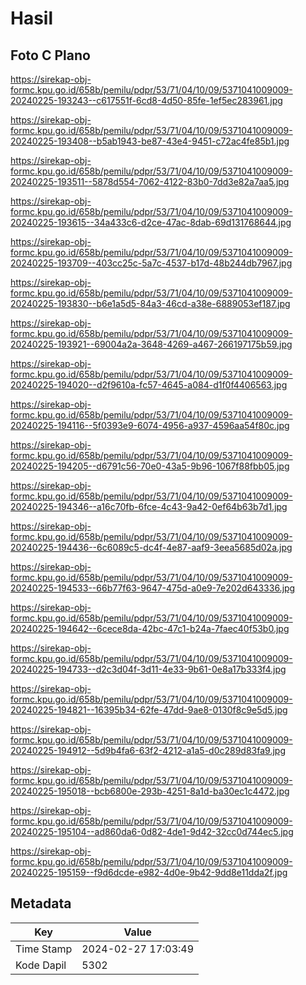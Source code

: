 # Hasil

## Foto C Plano

https://sirekap-obj-formc.kpu.go.id/658b/pemilu/pdpr/53/71/04/10/09/5371041009009-20240225-193243--c617551f-6cd8-4d50-85fe-1ef5ec283961.jpg

https://sirekap-obj-formc.kpu.go.id/658b/pemilu/pdpr/53/71/04/10/09/5371041009009-20240225-193408--b5ab1943-be87-43e4-9451-c72ac4fe85b1.jpg

https://sirekap-obj-formc.kpu.go.id/658b/pemilu/pdpr/53/71/04/10/09/5371041009009-20240225-193511--5878d554-7062-4122-83b0-7dd3e82a7aa5.jpg

https://sirekap-obj-formc.kpu.go.id/658b/pemilu/pdpr/53/71/04/10/09/5371041009009-20240225-193615--34a433c6-d2ce-47ac-8dab-69d131768644.jpg

https://sirekap-obj-formc.kpu.go.id/658b/pemilu/pdpr/53/71/04/10/09/5371041009009-20240225-193709--403cc25c-5a7c-4537-b17d-48b244db7967.jpg

https://sirekap-obj-formc.kpu.go.id/658b/pemilu/pdpr/53/71/04/10/09/5371041009009-20240225-193830--b6e1a5d5-84a3-46cd-a38e-6889053ef187.jpg

https://sirekap-obj-formc.kpu.go.id/658b/pemilu/pdpr/53/71/04/10/09/5371041009009-20240225-193921--69004a2a-3648-4269-a467-266197175b59.jpg

https://sirekap-obj-formc.kpu.go.id/658b/pemilu/pdpr/53/71/04/10/09/5371041009009-20240225-194020--d2f9610a-fc57-4645-a084-d1f0f4406563.jpg

https://sirekap-obj-formc.kpu.go.id/658b/pemilu/pdpr/53/71/04/10/09/5371041009009-20240225-194116--5f0393e9-6074-4956-a937-4596aa54f80c.jpg

https://sirekap-obj-formc.kpu.go.id/658b/pemilu/pdpr/53/71/04/10/09/5371041009009-20240225-194205--d6791c56-70e0-43a5-9b96-1067f88fbb05.jpg

https://sirekap-obj-formc.kpu.go.id/658b/pemilu/pdpr/53/71/04/10/09/5371041009009-20240225-194346--a16c70fb-6fce-4c43-9a42-0ef64b63b7d1.jpg

https://sirekap-obj-formc.kpu.go.id/658b/pemilu/pdpr/53/71/04/10/09/5371041009009-20240225-194436--6c6089c5-dc4f-4e87-aaf9-3eea5685d02a.jpg

https://sirekap-obj-formc.kpu.go.id/658b/pemilu/pdpr/53/71/04/10/09/5371041009009-20240225-194533--66b77f63-9647-475d-a0e9-7e202d643336.jpg

https://sirekap-obj-formc.kpu.go.id/658b/pemilu/pdpr/53/71/04/10/09/5371041009009-20240225-194642--6cece8da-42bc-47c1-b24a-7faec40f53b0.jpg

https://sirekap-obj-formc.kpu.go.id/658b/pemilu/pdpr/53/71/04/10/09/5371041009009-20240225-194733--d2c3d04f-3d11-4e33-9b61-0e8a17b333f4.jpg

https://sirekap-obj-formc.kpu.go.id/658b/pemilu/pdpr/53/71/04/10/09/5371041009009-20240225-194821--16395b34-62fe-47dd-9ae8-0130f8c9e5d5.jpg

https://sirekap-obj-formc.kpu.go.id/658b/pemilu/pdpr/53/71/04/10/09/5371041009009-20240225-194912--5d9b4fa6-63f2-4212-a1a5-d0c289d83fa9.jpg

https://sirekap-obj-formc.kpu.go.id/658b/pemilu/pdpr/53/71/04/10/09/5371041009009-20240225-195018--bcb6800e-293b-4251-8a1d-ba30ec1c4472.jpg

https://sirekap-obj-formc.kpu.go.id/658b/pemilu/pdpr/53/71/04/10/09/5371041009009-20240225-195104--ad860da6-0d82-4de1-9d42-32cc0d744ec5.jpg

https://sirekap-obj-formc.kpu.go.id/658b/pemilu/pdpr/53/71/04/10/09/5371041009009-20240225-195159--f9d6dcde-e982-4d0e-9b42-9dd8e11dda2f.jpg


## Metadata

| Key        | Value               |
| ---------- | ------------------- |
| Time Stamp | 2024-02-27 17:03:49 |
| Kode Dapil | 5302                |



